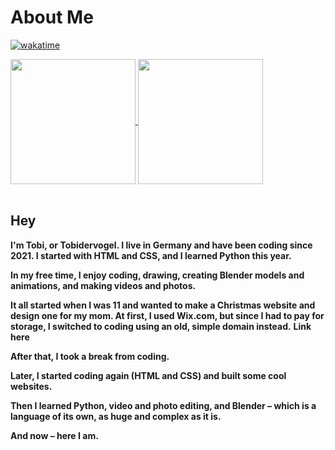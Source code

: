 # About Me

[![wakatime](https://wakatime.com/badge/user/e75f6892-560e-4206-ae97-04d59c14c0a0.svg)](https://wakatime.com/@e75f6892-560e-4206-ae97-04d59c14c0a0)


<a href="https://github.com/anuraghazra/github-readme-stats">
  <img height=200 align="center" src="https://github-readme-stats.vercel.app/api?username=Tobidervogel&theme=blueberry&hide_border=true" />
</a>
<a href="https://github.com/anuraghazra/convoychat">
  <img height=200 align="center" src="https://github-readme-stats.vercel.app/api/top-langs?username=Tobidervogel&theme=blueberry&hide_border=true&layout=compact&langs_count=8&card_width=320" />
</a><br><br>

                                                                                      

## Hey

**I'm Tobi, or Tobidervogel. I live in Germany and have been coding since 2021. I started with HTML and CSS, and I learned Python this year.**

**In my free time, I enjoy coding, drawing, creating Blender models and animations, and making videos and photos.**

**It all started when I was 11 and wanted to make a Christmas website and design one for my mom. At first, I used Wix.com, but since I had to pay for storage, I switched to coding using an old, simple domain instead.**          **Link here**

**After that, I took a break from coding.**

**Later, I started coding again (HTML and CSS) and built some cool websites.**

**Then I learned Python, video and photo editing, and Blender – which is a language of its own, as huge and complex as it is.**

**And now – here I am.**
